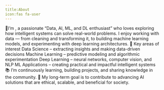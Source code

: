 ```yaml
---
title:About
icon:fas fa-user
---
```

👋I’m , a passionate “Data, AI, ML, and DL enthusiast” who loves exploring how intelligent systems can solve real-world problems.
I enjoy working with data — from cleaning and transforming it, to building machine learning models, and experimenting with deep learning architectures.
🔑 Key areas of interest
Data Science – extracting insights and making data-driven decisions
Machine Learning – predictive modeling and algorithmic experimentation
Deep Learning – neural networks, computer vision, and NLP
ML Applications – creating practical and impactful intelligent systems
📚 I’m continuously learning, building projects, and sharing knowledge in the community.
🚀 My long-term goal is to contribute to advancing AI solutions that are ethical, scalable, and beneficial for society.

